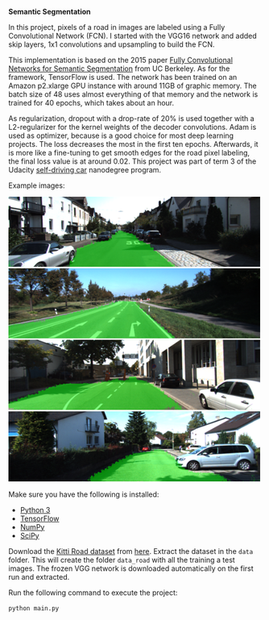 **Semantic Segmentation** 

In this project, pixels of a road in images are labeled using a Fully Convolutional Network (FCN). I started with the VGG16 network and added skip layers, 1x1 convolutions and upsampling to build the FCN.

This implementation is based on the 2015 paper [Fully Convolutional Networks for Semantic Segmentation](https://arxiv.org/abs/1605.06211) from UC Berkeley. As for the framework, TensorFlow is used. The network has been trained on an Amazon p2.xlarge GPU instance with around 11GB of graphic memory. The batch size of 48 uses almost everything of that memory and the network is trained for 40 epochs, which takes about an hour. 

As regularization, dropout with a drop-rate of 20% is used together with a L2-regularizer for the kernel weights of the decoder convolutions. Adam is used as optimizer, because is a good choice for most deep learning projects. The loss decreases the most in the first ten epochs. Afterwards, it is more like a fine-tuning to get smooth edges for the road pixel labeling, the final loss value is at around 0.02. This project was part of term 3 of the Udacity [self-driving car](https://www.udacity.com/drive) nanodegree program.

Example images:

<img src="./images/1.png" width="500">

<img src="./images/2.png" width="500">

<img src="./images/3.png" width="500">

<img src="./images/4.png" width="500">


Make sure you have the following is installed:
 - [Python 3](https://www.python.org/)
 - [TensorFlow](https://www.tensorflow.org/)
 - [NumPy](http://www.numpy.org/)
 - [SciPy](https://www.scipy.org/)

Download the [Kitti Road dataset](http://www.cvlibs.net/datasets/kitti/eval_road.php) from [here](http://www.cvlibs.net/download.php?file=data_road.zip).  Extract the dataset in the `data` folder.  This will create the folder `data_road` with all the training a test images. The frozen VGG network is downloaded automatically on the first run and extracted.

Run the following command to execute the project:
```
python main.py
```

